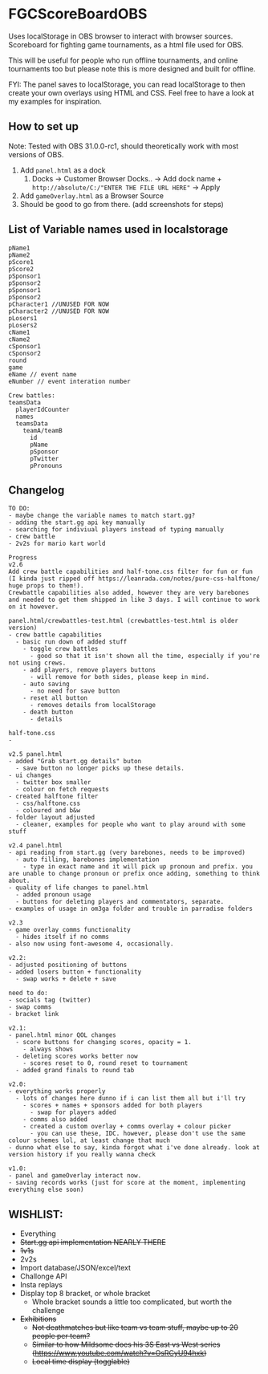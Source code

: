# FGCScoreBoardOBS

Uses localStorage in OBS browser to interact with browser sources. Scoreboard for fighting game tournaments, as a html file used for OBS.

This will be useful for people who run offline tournaments, and online tournaments too but please note this is more designed and built for offline. 

FYI: The panel saves to localStorage, you can read localStorage to then create your own overlays using HTML and CSS. 
Feel free to have a look at my examples for inspiration.

## How to set up
Note: Tested with OBS 31.0.0-rc1, should theoretically work with most versions of OBS.

1. Add ```panel.html``` as a dock
   1. Docks -> Customer Browser Docks.. -> Add dock name + ```http://absolute/C:/"ENTER THE FILE URL HERE"``` -> Apply
2. Add ```gameOverlay.html``` as a Browser Source
3. Should be good to go from there. (add screenshots for steps)

## List of Variable names used in localstorage
```
pName1
pName2
pScore1
pScore2
pSponsor1
pSponsor2
pSponsor1
pSponsor2
pCharacter1 //UNUSED FOR NOW
pCharacter2 //UNUSED FOR NOW
pLosers1
pLosers2
cName1
cName2
cSponsor1
cSponsor2
round
game
eName // event name
eNumber // event interation number 

Crew battles:
teamsData
  playerIdCounter
  names
  teamsData
    teamA/teamB
      id
      pName
      pSponsor
      pTwitter
      pPronouns
```
## Changelog
```
TO DO:
- maybe change the variable names to match start.gg? 
- adding the start.gg api key manually
- searching for indiviual players instead of typing manually
- crew battle
- 2v2s for mario kart world

Progress
v2.6
Add crew battle capabilities and half-tone.css filter for fun or fun (I kinda just ripped off https://leanrada.com/notes/pure-css-halftone/ huge props to them!).
Crewbattle capabilities also added, however they are very barebones and needed to get them shipped in like 3 days. I will continue to work on it however. 

panel.html/crewbattles-test.html (crewbattles-test.html is older version)
- crew battle capabilities
  - basic run down of added stuff
    - toggle crew battles
      - good so that it isn't shown all the time, especially if you're not using crews.
    - add players, remove players buttons
      - will remove for both sides, please keep in mind.
    - auto saving
      - no need for save button   
    - reset all button
      - removes details from localStorage
    - death button 
      - details 

half-tone.css
-

v2.5 panel.html
- added "Grab start.gg details" buton
  - save button no longer picks up these details. 
- ui changes
  - twitter box smaller
  - colour on fetch requests
- created halftone filter
  - css/halftone.css
  - coloured and b&w
- folder layout adjusted 
  - cleaner, examples for people who want to play around with some stuff

v2.4 panel.html
- api reading from start.gg (very barebones, needs to be improved)
  - auto filling, barebones implementation
    - type in exact name and it will pick up pronoun and prefix. you are unable to change pronoun or prefix once adding, something to think about. 
- quality of life changes to panel.html
  - added pronoun usage
  - buttons for deleting players and commentators, separate. 
- examples of usage in om3ga folder and trouble in parradise folders

v2.3 
- game overlay comms functionality 
  - hides itself if no comms
- also now using font-awesome 4, occasionally. 

v2.2: 
- adjusted positioning of buttons
- added losers button + functionality   
  - swap works + delete + save

need to do:
- socials tag (twitter)
- swap comms 
- bracket link

v2.1:
- panel.html minor QOL changes
  - score buttons for changing scores, opacity = 1. 
    - always shows
  - deleting scores works better now
    - scores reset to 0, round reset to tournament 
  - added grand finals to round tab

v2.0:
- everything works properly
  - lots of changes here dunno if i can list them all but i'll try
    - scores + names + sponsors added for both players
      - swap for players added
    - comms also added
    - created a custom overlay + comms overlay + colour picker
      - you can use these, IDC. however, please don't use the same colour schemes lol, at least change that much 
- dunno what else to say, kinda forgot what i've done already. look at version history if you really wanna check

v1.0:
- panel and gameOverlay interact now. 
- saving records works (just for score at the moment, implementing everything else soon)

```

## WISHLIST: 
- Everything
- ~~Start.gg api implementation NEARLY THERE~~
- ~~1v1s~~
- 2v2s
- Import database/JSON/excel/text
- Challonge API
- Insta replays 
- Display top 8 bracket, or whole bracket
  - Whole bracket sounds a little too complicated, but worth the challenge
- ~~Exhibitions~~
  - ~~Not deathmatches but like team vs team stuff, maybe up to 20 people per team?~~
  - ~~Similar to how Mildsome does his 3S East vs West series (https://www.youtube.com/watch?v=OsRCyU94hxk)~~
  - ~~Local time display (togglable)~~

